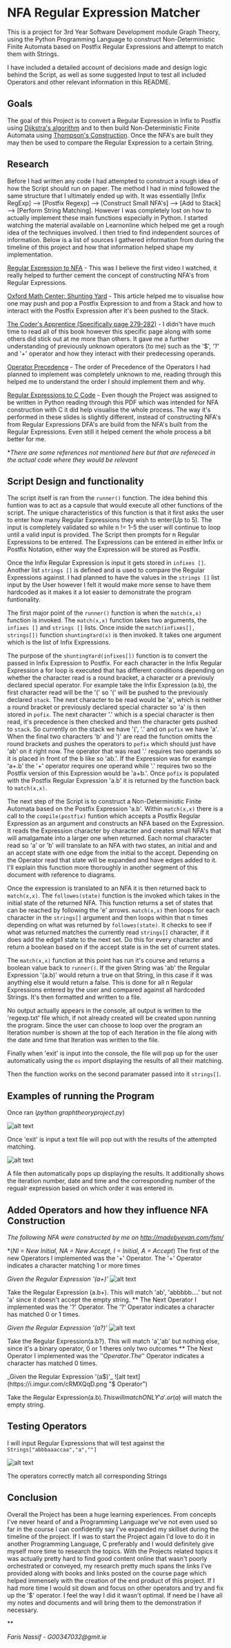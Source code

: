# NFA Regular Expression Matcher
This is a project for 3rd Year Software Development module Graph Theory, using the Python Programming Language to construct Non-Deterministic Finite Automata based on Postfix Regular Expressions and attempt to match them with Strings.

I have included a detailed account of decisions made and design logic behind the Script, as well as some suggested Input to test all included Operators and other relevant information in this README.

## Goals 
The goal of this Project is to convert a Regular Expression in Infix to Postfix using [Dijkstra's algorithm](https://en.wikipedia.org/wiki/Dijkstra%27s_algorithm) and to then build Non-Deterministic Finite Automata using [Thompson's Construction](https://en.wikipedia.org/wiki/Thompson%27s_construction). Once the NFA's are built they may then be used to compare the Regular Expression to a certain String.

## Research
Before I had written any code I had attempted to construct a rough idea of how the Script should run on paper. The method I had in mind followed the same structure that I ultimately ended up with. It was essentially [Infix RegExp] --> [Postfix Regexp] --> [Construct Small NFA's] --> [Add to Stack] --> [Perform String Matching]. However I was completely lost on how to actually implement these main functions especially in Python. I started watching the material available on Learnonline which helped me get a rough idea of the techniques involved. I then tried to find independent sources of information. Below is a list of sources I gathered information from during the timeline of this project and how that information helped shape my implementation. 

[Regular Expression to NFA](https://www.youtube.com/watch?v=RYNN-tb9WxI) - This was I believe the first video I watched, it really helped to further cement the concept of constructing NFA's from Regular Expressions.

[Oxford Math Center: Shunting Yard](http://www.oxfordmathcenter.com/drupal7/node/628) - This article helped me to visualise how one may push and pop a Postfix Expression to and from a Stack and how to interact with the Postfix Expression after it's been pushed to the Stack.

[The Coder's Apprentice (Specifically page 279-282)](http://spronck.net/pythonbook/pythonbook.pdf) - I didn't have much time to read all of this book however this specific page along with some others did stick out at me more than others. It gave me a further understanding of previously unknown operators (to me) such as the '$', '?' and '+' operator and how they interact with their predecessing operands.

[Operator Precedence](https://www.boost.org/doc/libs/1_56_0/libs/regex/doc/html/boost_regex/syntax/basic_extended.html#boost_regex.syntax.basic_extended.operator_precedence) - The order of Precedence of the Operators I had planned to implement was completely unknown to me, reading through this helped me to understand the order I should implement them and why.

[Regular Expressions to C Code](https://www.cs.york.ac.uk/fp/lsa/lectures/REToC.pdf) - Even though the Project was assigned to be written in Python reading through this PDF which was intended for NFA construction with C it did help visualise the whole process. The way it's performed in these slides is slightly different, instead of constructing NFA's from Regular Expressions DFA's are build from the NFA's built from the Regular Expressions. Even still it helped cement the whole process a bit better for me.

*_There are some references not mentioned here but that are refereced in the actual code where they would be relevant_

## Script Design and functionality
The script itself is ran from the `runner()` function. The idea behind this funtion was to act as a capsule that would execute all other functions of the script. The unique characteristics of this function is that it first asks the user to enter how many Regular Expressions they wish to enter(Up to 5). The input is completely validated so while n != 1-5 the user will continue to loop until a valid input is provided. The Script then prompts for n Regular Expressions to be entered. The Expressions can be entered in either Infix or Postfix Notation, either way the Expression will be stored as Postfix.

Once the Infix Regular Expression is input it gets stored in `infixes []`. Another list `strings []` is defined and is used to compare the Regular Expressions against. I had planned to have the values in the `strings []` list input by the User however I felt it would make more sense to have them hardcoded as it makes it a lot easier to demonstrate the program funtionality. 

The first major point of the `runner()` function is when the `match(x,x)` function is invoked. The `match(x,x)` function takes two arguments, the `infixes []` and `strings []` lists. Once inside the `match(infixes[], strings[])` function `shuntingYard(x)` is then invoked. It takes one argument which is the list of Infix Expressions. 

The purpose of the `shuntingYard(infixes[])` function is to convert the passed in Infix Expression to Postfix. For each character in the Infix Regular Expression a for loop is executed that has different conditions depending on whether the character read is a round bracket, a character or a previouly declared special operator. For example take the Infix Expression (a.b), the first character read will be the '(' so '(' will be pushed to the previously declared `stack`. The next character to be read would be 'a', which is neither a round bracket or previously declared special character so 'a' is then stored in `pofix`. The next character '.' which is a special character is then read, it's precedence is then checked and then the character gets pushed to `stack`. So currently on the stack we have '(', '.' and on `pofix` we have 'a'. When the final two characters 'b' and ')' are read the function omitts the round brackets and pushes the operators to `pofix` which should just have 'ab' on it right now. The operator that was read '.' requires two operands so it is placed in front of the b like so 'ab.'. If the Expression was for example 'a+.b' the '+' operator requires one operand while '.' requires two so the Postfix version of this Expression would be 'a+b.'. Once `pofix` is populated with the Postfix Regular Expression 'a.b' it is returned by the function back to `match(x,x)`.

The next step of the Script is to construct a Non-Deterministic Finite Automata based on the Postfix Expression 'a.b'. Within `match(x,x)` there is a call to the `compile(postfix)` funtion which accepts a Postfix Regular Expression as an argument and constructs an NFA based on the Expression. It reads the Expression character by character and creates small NFA's that will amalgamate into a larger one when returned. Each normal character read so 'a' or 'b' will translate to an NFA with two states, an initial and and an accept state with one edge from the initial to the accept. Depending on the Operator read that state will be expanded and have edges added to it. I'll explain this function more thoroughly in another segment of this document with reference to diagrams.

Once the expression is translated to an NFA it is then returned back to `match(x,x)`. The `followes(state)` function is the invoked which takes in the initial state of the returned NFA. This function returns a set of states that can be reached by following the 'e' arrows. `match(x,x)` then loops for each character in the `strings[]` argument and then loops within that n times depending on what was returned by `followes(state)`. It checks to see if what was returned matches the currently read `strings[]` character, if it does add the edge1 state to the next set. Do this for every character and return a boolean based on if the accept state is in the set of current states.

The `match(x,x)` function at this point has run it's course and returns a boolean value back to `runner()`. If the given String was 'ab' the Regular Expression '(a.b)' would return a true on that String, in this case if it was anything else it would return a false. This is done for all n Regular Expressions entered by the user and compared against all hardcoded Strings. It's then formatted and written to a file.

No output actually appears in the console, all output is written to the 'regexp.txt' file which, if not already created will be created upon running the program. Since the user can choose to loop over the program an Iteration number is shown at the top of each Iteration in the file along with the date and time that Iteration was written to the file.

Finally when 'exit' is input into the console, the file will pop up for the user automatically using the `os` import displaying the results of all their matching.

Then the function works on the second paramater passed into it `strings[]`. 

## Examples of running the Program
Once ran (_python graphtheoryproject.py_) 

![alt text](https://i.imgur.com/CrbLeOF.png "Two iterations")

Once 'exit' is input a text file will pop out with the results of the attempted matching.

![alt text](https://i.imgur.com/nAvymXf.png "Results")

A file then automatically pops up displaying the results. It additionally shows the iteration number, date and time and the corresponding number of the regualr expression based on which order it was entered in.

## Added Operators and how they influence NFA Construction
_The following NFA were constructed by me on http://madebyevan.com/fsm/_

*(_NI = New Initial, NA = New Accept, I = Initial, A = Accept_)
The first of the new Operators I implemented was the '+' Operator. The '+' Operator indicates a character matching 1 or more times

_Given the Regular Expression '(a+)'_
![alt text](https://i.imgur.com/YqUbrzt.png "+ Operator")

Take the Regular Expression (a.b+). This will match 'ab', 'abbbbb....' but not 'a' since it doesn't accept the empty string.
**
The Next Operator I implemented was the '?' Operator. The '?' Operator indicates a character has matched 0 or 1 times.

_Given the Regular Expression '(a?)'_
![alt text](https://i.imgur.com/PBldbjw.png "? Operator")

Take the Regular Expression(a.b?). This will match 'a','ab' but nothing else, since it's a binary operator, 0 or 1 theres only two outcomes
**
The Next Operator I implemented was the '$' Operator. The '$' Operator indicates a character has matched 0 times. 

_Given the Regular Expression '(a$)'_
![alt text](https://i.imgur.com/cRMXQqD.png "$ Operator")

Take the Regular Expression(a.b$). This will match ONLY 'a'. or (a$) will match the empty string.

## Testing Operators
I will input Regular Expressions that will test against the `Strings["abbbaaaccaa","a",""]`


![alt text](https://i.imgur.com/iYuQDTM.png "Testing Operators")

The operators correctly match all corresponding Strings

## Conclusion
Overall the Project has been a huge learning experiences. From concepts I've never heard of and a Programming Language we've not even used so far in the course I can confidently say I've expanded my skillset during the timeline of the project. If I was to start the Project again I'd love to do it in another Programming Language, C preferably and I would definitely give myself more time to research the topics. With the Projects related topics it was actually pretty hard to find good content online that wasn't poorly orchestrated or conveyed, my research pretty much spans the links I've provided along with books and links posted on the course page which helped immensely with the creation of the end product of this project. If I had more time I would sit down and focus on other operators and try and fix up the '$' operator. I feel the way I did it wasn't optimal. If need be I have all my notes and documents and will bring them to the demonstration if necessary.

**

_Faris Nassif - G00347032@gmit.ie_








